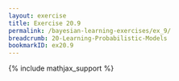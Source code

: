 ```yaml
---
layout: exercise
title: Exercise 20.9
permalink: /bayesian-learning-exercises/ex_9/
breadcrumb: 20-Learning-Probabilistic-Models
bookmarkID: ex20.9
---
```


{% include mathjax_support %}
